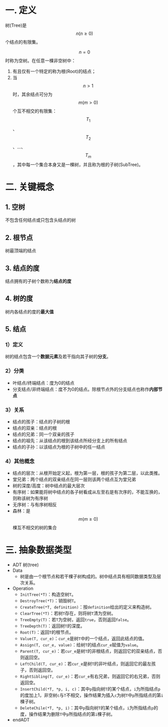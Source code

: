 # 一. 定义

树(Tree)是$$n(n\geqslant 0)$$个结点的有限集。

$$n=0$$时称为空树。在任意一棵非空树中：

1.   有且仅有一个特定的称为根(Root)的结点；
2.   当$$n>1$$时，其余结点可分为$$m(m>0)$$个互不相交的有限集：$$T_1$$、$$T_2$$、...、$$T_m$$，其中每一个集合本身又是一棵树，并且称为根的子树(SubTree)。



# 二. 关键概念

## 1. 空树

不包含任何结点或只包含头结点的树



## 2. 根节点

树最顶端的结点



## 3. 结点的度

结点拥有的子树个数称为**结点的度**



## 4. 树的度

树内各结点的度的**最大值**



## 5. 结点

### 1）定义

树的结点包含一个**数据元素**及若干指向其子树的**分支**。

### 2）分类

-   叶结点/终端结点：度为0的结点
-   分支结点/非终端结点：度不为0的结点。除根节点外的分支结点也称作**内部节点**

### 3）关系

-   结点的孩子：结点的子树的根
-   结点的双亲：结点的根
-   结点的兄弟：同一个双亲的孩子
-   结点的祖先：从该结点的根到该结点所经分支上的所有结点
-   结点的子孙：以该结点为根的子树中的任一结点

### 4）其他概念

-   结点的层次：从根开始定义起，根为第一层，根的孩子为第二层，以此类推。
-   堂兄弟：两个结点的双亲结点在同一层则该两个结点互为堂兄弟
-   树的深度/高度：树中结点的最大层次
-   有序树：如果能将树中结点的各子树看成从左至右是有次序的，不能互换的，则称该树为有序树
-   无序树：与有序树相反
-   森林：是$$m(m\geqslant 0)$$棵互不相交的树的集合



# 三. 抽象数据类型

-   ADT 树(tree)
-   Data
    -   树是由一个根节点和若干棵子树构成的。树中结点具有相同数据类型及层次关系。
-   Operation
    -   `InitTree(*T)`：构造空树`T`。
    -   `DestroyTree(*T)`：销毁树`T`。
    -   `CreateTree(*T, definition)`：按`definition`给出的定义来构造树。
    -   `ClearTree(*T)`：若树`T`存在，则将树`T`清为空树。
    -   `TreeEmpty(T)`：若`T`为空树，返回`true`，否则返回`false`。
    -   `TreeDepth(T)`：返回树`T`的深度。
    -   `Root(T)`：返回`T`的根节点。
    -   `Value(T, cur_e)`：`cur_e`是树`T`中的一个结点，返回此结点的值。
    -   `Assign(T, cur_e, value)`：给树`T`的结点`cur_e`赋值为`value`。
    -   `Parent(T, cur_e)`：若`cur_e`是树`T`的非根结点，则返回它的双亲结点，否则返回空。
    -   `LeftChild(T, cur_e)`：若`cur_e`是树`T`的非叶结点，则返回它的最左孩子，否则返回空。
    -   `RightSibling(T, cur_e)`：若`cur_e`有右兄弟，则返回它的右兄弟，否则返回空。
    -   `InsertChild(*T, *p, i, c)`：其中`p`指向树`T`的某个结点，`i`为所指结点`p`的度加上1，非空树`c`与`T`不相交，操作结果为插入`c`为树`T`中`p`所指结点的第`i`棵子树。
    -   `DeleteChile(*T, *p, i)`：其中`p`指向树`T`的某个结点，`i`为所指结点`p`的度，操作结果为删除`T`中`p`所指结点的第`i`棵子树。
-   endADT
